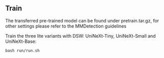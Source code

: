 ## Train

The transferred pre-trained model can be found under pretrain.tar.gz, for other settings please refer to the MMDetection guidelines

Train the three lite variants with DSW: UniNeXt-Tiny, UniNeXt-Small and UniNeXt-Base:
```
bash run/run.sh
```
